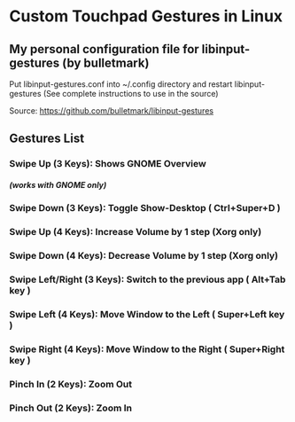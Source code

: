 # Custom Touchpad Gestures in Linux
## My personal configuration file for libinput-gestures (by bulletmark)
Put libinput-gestures.conf into ~/.config directory and restart libinput-gestures (See complete instructions to use in the source)

Source: https://github.com/bulletmark/libinput-gestures

## Gestures List
### Swipe Up (3 Keys): Shows GNOME Overview
##### (works with GNOME only)
###  Swipe Down (3 Keys): Toggle Show-Desktop ( Ctrl+Super+D )
###  Swipe Up (4 Keys): Increase Volume by 1 step (Xorg only)
###  Swipe Down (4 Keys): Decrease Volume by 1 step (Xorg only)
###  Swipe Left/Right (3 Keys): Switch to the previous app ( Alt+Tab key )
###  Swipe Left (4 Keys): Move Window to the Left ( Super+Left key )
###  Swipe Right (4 Keys): Move Window to the Right ( Super+Right key )

###  Pinch In (2 Keys): Zoom Out
###  Pinch Out (2 Keys): Zoom In
